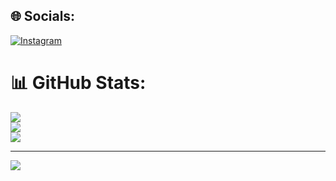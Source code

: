 ## 🌐 Socials:
[![Instagram](https://img.shields.io/badge/Instagram-%23E4405F.svg?logo=Instagram&logoColor=white)](https://instagram.com/maulana_1.0) 

# 📊 GitHub Stats:
![](https://github-readme-stats.vercel.app/api?username=ainxgans&theme=onedark&hide_border=false&include_all_commits=true&count_private=true)<br/>
![](https://github-readme-streak-stats.herokuapp.com/?user=ainxgans&theme=onedark&hide_border=false)<br/>
![](https://github-readme-stats.vercel.app/api/top-langs/?username=ainxgans&theme=onedark&hide_border=false&include_all_commits=true&count_private=true&layout=compact)

---
[![](https://visitcount.itsvg.in/api?id=ainxgans&icon=0&color=12)](https://visitcount.itsvg.in)

<!-- Proudly created with GPRM ( https://gprm.itsvg.in ) -->
